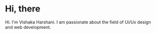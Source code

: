 # Hi, there 
Hi. I'm Vishaka Harshani. I am passionate about the field of Ui/Ux design and web development.

